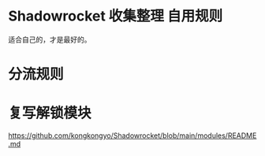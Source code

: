 # Shadowrocket 收集整理 自用规则
适合自己的，才是最好的。
# 分流规则
# 复写解锁模块
https://github.com/kongkongyo/Shadowrocket/blob/main/modules/README.md


